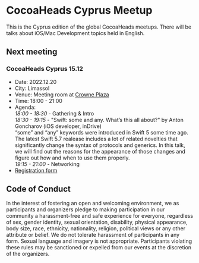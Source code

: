 # CocoaHeads Cyprus Meetup
This is the Cyprus edition of the global CocoaHeads meetups. There will be talks about iOS/Mac Development topics held in English.

## Next meeting

### CocoaHeads Cyprus 15.12
- Date: 2022.12.20
- City: Limassol
- Venue: Meeting room at [Crowne Plaza](https://goo.gl/maps/J5XkCB41mr3yFysAA)
- Time: 18:00 - 21:00
- Agenda:  
*18:00 - 18:30* - Gathering & Intro  
*18:30 - 19:15* - "Swift: some and any. What’s this all about?" by Anton Goncharov (iOS developer, inDrive)  
“some” and “any” keywords were introduced in Swift 5 some time ago. The latest Swift 5.7 realease includes a lot of related novelties that significantly change the syntax of protocols and generics. In this talk, we will find out the reasons for the appearance of those changes and figure out how and when to use them properly.  
*19:15 - 21:00* - Networking
- [Registration form](https://indtr.com/3VhctQm)

## Code of Conduct
In the interest of fostering an open and welcoming environment, we as participants and organizers pledge to making participation in our community a harassment-free and safe experience for everyone, regardless of sex, gender identity, sexual orientation, disability, physical appearance, body size, race, ethnicity, nationality, religion, political views or any other attribute or belief.
We do not tolerate harassment of participants in any form. Sexual language and imagery is not appropriate.
Participants violating these rules may be sanctioned or expelled from our events at the discretion of the organizers.

